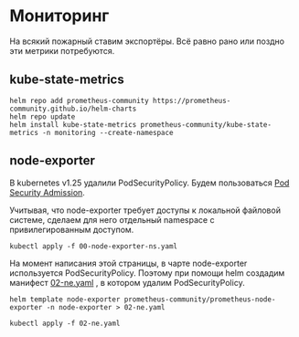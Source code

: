 # Мониторинг

На всякий пожарный ставим экспортёры. Всё равно рано или поздно эти метрики потребуются. 

## kube-state-metrics

```shell
helm repo add prometheus-community https://prometheus-community.github.io/helm-charts
helm repo update
helm install kube-state-metrics prometheus-community/kube-state-metrics -n monitoring --create-namespace
```

## node-exporter

В kubernetes v1.25 удалили PodSecurityPolicy. Будем пользоваться [Pod Security Admission](https://kubernetes.io/docs/concepts/security/pod-security-admission/).

Учитывая, что node-exporter требует доступы к локальной файловой системе, сделаем для него отдельный namespace c привилегированным доступом.

```shell
kubectl apply -f 00-node-exporter-ns.yaml
```

На момент написания этой страницы, в чарте node-exporter используется PodSecurityPolicy. Поэтому при помощи
helm создадим манифест [02-ne.yaml](02-ne.yaml) , в котором удалим PodSecurityPolicy.

```shell
helm template node-exporter prometheus-community/prometheus-node-exporter -n node-exporter > 02-ne.yaml
```

```shell
kubectl apply -f 02-ne.yaml
```